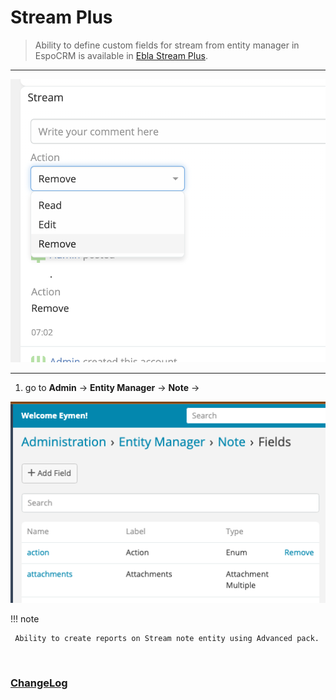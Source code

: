 # Stream Plus <a href="https://www.eblasoft.com.tr/espocrm-extension-page/stream-plus" target="_blank" id="ext-version"></a>

> Ability to define custom fields for stream from entity manager in EspoCRM is available
> in [Ebla Stream Plus](https://www.eblasoft.com.tr/espocrm-extension-page/stream-plus).
>


---


![Stream Plus](../../_static/images/extensions/ebla-stream-plus/stream-plus.png)


---

1. go to **Admin** -> **Entity Manager** -> **Note** ->

![Stream Plus](../../_static/images/extensions/ebla-stream-plus/stream-plus-op.png)

!!! note

     Ability to create reports on Stream note entity using Advanced pack.

<br>

### <font color=gray> [ChangeLog](changelog.md) </font>